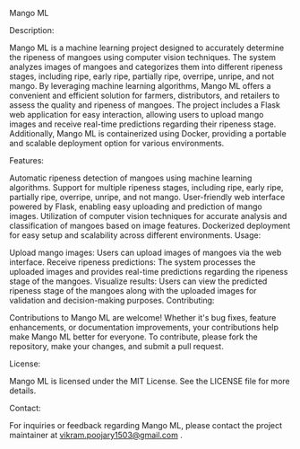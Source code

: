 Mango ML

Description:

Mango ML is a machine learning project designed to accurately determine the ripeness of mangoes using computer vision techniques. The system analyzes images of mangoes and categorizes them into different ripeness stages, including ripe, early ripe, partially ripe, overripe, unripe, and not mango. By leveraging machine learning algorithms, Mango ML offers a convenient and efficient solution for farmers, distributors, and retailers to assess the quality and ripeness of mangoes. The project includes a Flask web application for easy interaction, allowing users to upload mango images and receive real-time predictions regarding their ripeness stage. Additionally, Mango ML is containerized using Docker, providing a portable and scalable deployment option for various environments.

Features:

Automatic ripeness detection of mangoes using machine learning algorithms.
Support for multiple ripeness stages, including ripe, early ripe, partially ripe, overripe, unripe, and not mango.
User-friendly web interface powered by Flask, enabling easy uploading and prediction of mango images.
Utilization of computer vision techniques for accurate analysis and classification of mangoes based on image features.
Dockerized deployment for easy setup and scalability across different environments.
Usage:

Upload mango images: Users can upload images of mangoes via the web interface.
Receive ripeness predictions: The system processes the uploaded images and provides real-time predictions regarding the ripeness stage of the mangoes.
Visualize results: Users can view the predicted ripeness stage of the mangoes along with the uploaded images for validation and decision-making purposes.
Contributing:

Contributions to Mango ML are welcome! Whether it's bug fixes, feature enhancements, or documentation improvements, your contributions help make Mango ML better for everyone. To contribute, please fork the repository, make your changes, and submit a pull request.

License:

Mango ML is licensed under the MIT License. See the LICENSE file for more details.

Contact:

For inquiries or feedback regarding Mango ML, please contact the project maintainer at vikram.poojary1503@gmail.com .
